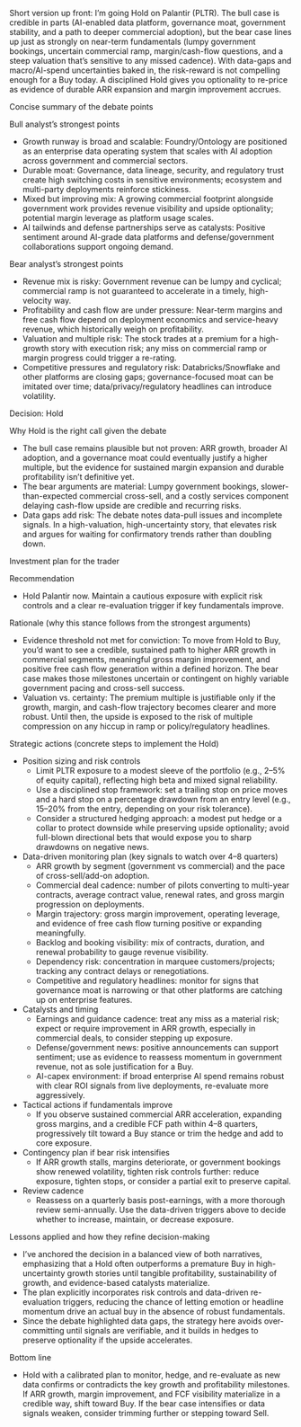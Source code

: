 Short version up front: I’m going Hold on Palantir (PLTR). The bull case is credible in parts (AI-enabled data platform, governance moat, government stability, and a path to deeper commercial adoption), but the bear case lines up just as strongly on near-term fundamentals (lumpy government bookings, uncertain commercial ramp, margin/cash-flow questions, and a steep valuation that’s sensitive to any missed cadence). With data-gaps and macro/AI-spend uncertainties baked in, the risk-reward is not compelling enough for a Buy today. A disciplined Hold gives you optionality to re-price as evidence of durable ARR expansion and margin improvement accrues.

Concise summary of the debate points

Bull analyst’s strongest points
- Growth runway is broad and scalable: Foundry/Ontology are positioned as an enterprise data operating system that scales with AI adoption across government and commercial sectors.
- Durable moat: Governance, data lineage, security, and regulatory trust create high switching costs in sensitive environments; ecosystem and multi-party deployments reinforce stickiness.
- Mixed but improving mix: A growing commercial footprint alongside government work provides revenue visibility and upside optionality; potential margin leverage as platform usage scales.
- AI tailwinds and defense partnerships serve as catalysts: Positive sentiment around AI-grade data platforms and defense/government collaborations support ongoing demand.

Bear analyst’s strongest points
- Revenue mix is risky: Government revenue can be lumpy and cyclical; commercial ramp is not guaranteed to accelerate in a timely, high-velocity way.
- Profitability and cash flow are under pressure: Near-term margins and free cash flow depend on deployment economics and service-heavy revenue, which historically weigh on profitability.
- Valuation and multiple risk: The stock trades at a premium for a high-growth story with execution risk; any miss on commercial ramp or margin progress could trigger a re-rating.
- Competitive pressures and regulatory risk: Databricks/Snowflake and other platforms are closing gaps; governance-focused moat can be imitated over time; data/privacy/regulatory headlines can introduce volatility.

Decision: Hold

Why Hold is the right call given the debate
- The bull case remains plausible but not proven: ARR growth, broader AI adoption, and a governance moat could eventually justify a higher multiple, but the evidence for sustained margin expansion and durable profitability isn’t definitive yet.
- The bear arguments are material: Lumpy government bookings, slower-than-expected commercial cross-sell, and a costly services component delaying cash-flow upside are credible and recurring risks.
- Data gaps add risk: The debate notes data-pull issues and incomplete signals. In a high-valuation, high-uncertainty story, that elevates risk and argues for waiting for confirmatory trends rather than doubling down.

Investment plan for the trader

Recommendation
- Hold Palantir now. Maintain a cautious exposure with explicit risk controls and a clear re-evaluation trigger if key fundamentals improve.

Rationale (why this stance follows from the strongest arguments)
- Evidence threshold not met for conviction: To move from Hold to Buy, you’d want to see a credible, sustained path to higher ARR growth in commercial segments, meaningful gross margin improvement, and positive free cash flow generation within a defined horizon. The bear case makes those milestones uncertain or contingent on highly variable government pacing and cross-sell success.
- Valuation vs. certainty: The premium multiple is justifiable only if the growth, margin, and cash-flow trajectory becomes clearer and more robust. Until then, the upside is exposed to the risk of multiple compression on any hiccup in ramp or policy/regulatory headlines.

Strategic actions (concrete steps to implement the Hold)
- Position sizing and risk controls
  - Limit PLTR exposure to a modest sleeve of the portfolio (e.g., 2–5% of equity capital), reflecting high beta and mixed signal reliability.
  - Use a disciplined stop framework: set a trailing stop on price moves and a hard stop on a percentage drawdown from an entry level (e.g., 15–20% from the entry, depending on your risk tolerance).
  - Consider a structured hedging approach: a modest put hedge or a collar to protect downside while preserving upside optionality; avoid full-blown directional bets that would expose you to sharp drawdowns on negative news.
- Data-driven monitoring plan (key signals to watch over 4–8 quarters)
  - ARR growth by segment (government vs commercial) and the pace of cross-sell/add-on adoption.
  - Commercial deal cadence: number of pilots converting to multi-year contracts, average contract value, renewal rates, and gross margin progression on deployments.
  - Margin trajectory: gross margin improvement, operating leverage, and evidence of free cash flow turning positive or expanding meaningfully.
  - Backlog and booking visibility: mix of contracts, duration, and renewal probability to gauge revenue visibility.
  - Dependency risk: concentration in marquee customers/projects; tracking any contract delays or renegotiations.
  - Competitive and regulatory headlines: monitor for signs that governance moat is narrowing or that other platforms are catching up on enterprise features.
- Catalysts and timing
  - Earnings and guidance cadence: treat any miss as a material risk; expect or require improvement in ARR growth, especially in commercial deals, to consider stepping up exposure.
  - Defense/government news: positive announcements can support sentiment; use as evidence to reassess momentum in government revenue, not as sole justification for a Buy.
  - AI-capex environment: if broad enterprise AI spend remains robust with clear ROI signals from live deployments, re-evaluate more aggressively.
- Tactical actions if fundamentals improve
  - If you observe sustained commercial ARR acceleration, expanding gross margins, and a credible FCF path within 4–8 quarters, progressively tilt toward a Buy stance or trim the hedge and add to core exposure.
- Contingency plan if bear risk intensifies
  - If ARR growth stalls, margins deteriorate, or government bookings show renewed volatility, tighten risk controls further: reduce exposure, tighten stops, or consider a partial exit to preserve capital.
- Review cadence
  - Reassess on a quarterly basis post-earnings, with a more thorough review semi-annually. Use the data-driven triggers above to decide whether to increase, maintain, or decrease exposure.

Lessons applied and how they refine decision-making
- I’ve anchored the decision in a balanced view of both narratives, emphasizing that a Hold often outperforms a premature Buy in high-uncertainty growth stories until tangible profitability, sustainability of growth, and evidence-based catalysts materialize.
- The plan explicitly incorporates risk controls and data-driven re-evaluation triggers, reducing the chance of letting emotion or headline momentum drive an actual buy in the absence of robust fundamentals.
- Since the debate highlighted data gaps, the strategy here avoids over-committing until signals are verifiable, and it builds in hedges to preserve optionality if the upside accelerates.

Bottom line
- Hold with a calibrated plan to monitor, hedge, and re-evaluate as new data confirms or contradicts the key growth and profitability milestones. If ARR growth, margin improvement, and FCF visibility materialize in a credible way, shift toward Buy. If the bear case intensifies or data signals weaken, consider trimming further or stepping toward Sell.